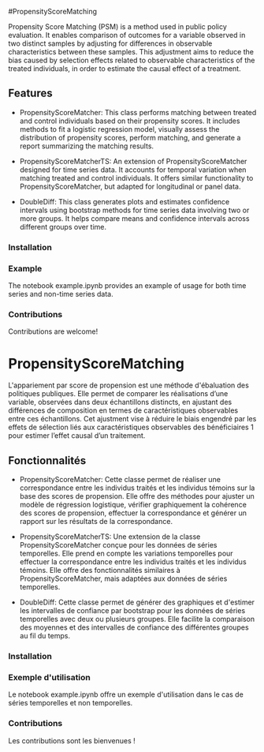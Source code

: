 #PropensityScoreMatching

Propensity Score Matching (PSM) is a method used in public policy evaluation. It enables comparison of outcomes for a variable observed in two distinct samples by adjusting for differences in observable characteristics between these samples. This adjustment aims to reduce the bias caused by selection effects related to observable characteristics of the treated individuals, in order to estimate the causal effect of a treatment.

## Features

- PropensityScoreMatcher: This class performs matching between treated and control individuals based on their propensity scores. It includes methods to fit a logistic regression model, visually assess the distribution of propensity scores, perform matching, and generate a report summarizing the matching results.

- PropensityScoreMatcherTS: An extension of PropensityScoreMatcher designed for time series data. It accounts for temporal variation when matching treated and control individuals. It offers similar functionality to PropensityScoreMatcher, but adapted for longitudinal or panel data.

- DoubleDiff: This class generates plots and estimates confidence intervals using bootstrap methods for time series data involving two or more groups. It helps compare means and confidence intervals across different groups over time.

### Installation

### Example

The notebook example.ipynb provides an example of usage for both time series and non-time series data.

### Contributions

Contributions are welcome!



# PropensityScoreMatching

L'appariement par score de propension est une méthode d'ébaluation des politiques publiques. Elle permet de comparer les réalisations d’une variable, observées dans deux échantillons distincts, en ajustant des différences de composition en termes de caractéristiques observables entre ces échantillons. Cet ajustment vise à réduire le biais engendré par les effets de sélection liés aux caractéristiques observables des bénéficiaires 1 pour estimer l’effet causal d’un traitement.

## Fonctionnalités

- PropensityScoreMatcher: Cette classe permet de réaliser une correspondance entre les individus traités et les individus témoins sur la base des scores de propension. Elle offre des méthodes pour ajuster un modèle de régression logistique, vérifier graphiquement la cohérence des scores de propension, effectuer la correspondance et générer un rapport sur les résultats de la correspondance.

- PropensityScoreMatcherTS: Une extension de la classe PropensityScoreMatcher conçue pour les données de séries temporelles. Elle prend en compte les variations temporelles pour effectuer la correspondance entre les individus traités et les individus témoins. Elle offre des fonctionnalités similaires à PropensityScoreMatcher, mais adaptées aux données de séries temporelles.

 - DoubleDiff: Cette classe permet de générer des graphiques et d'estimer les intervalles de confiance par bootstrap pour les données de séries temporelles avec deux ou plusieurs groupes. Elle facilite la comparaison des moyennes et des intervalles de confiance des différentes groupes au fil du temps.

### Installation


### Exemple d'utilisation 

Le notebook example.ipynb offre un exemple d'utilisation dans le cas de séries temporelles et non temporelles. 

### Contributions

Les contributions sont les bienvenues ! 


